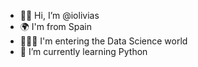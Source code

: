 - 👋🏼 Hi, I’m @iolivias
- 🌍 I'm from Spain
- 👩🏼‍💻 I'm entering the Data Science world
- 🐍 I’m currently learning Python


<!---
iolivias/iolivias is a ✨ special ✨ repository because its `README.md` (this file) appears on your GitHub profile.
You can click the Preview link to take a look at your changes.
--->
